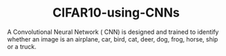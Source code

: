 # <div align="center">CIFAR10-using-CNNs</div>
A Convolutional Neural Network ( CNN) is designed and trained to identify whether an image is an airplane, car, bird, cat, deer, dog, frog, horse, ship or a truck.
